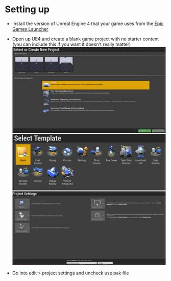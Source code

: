 # Setting up
- Install the version of Unreal Engine 4 that your game uses from the [Epic Games Launcher](https://www.unrealengine.com/en-US/download)
- Open up UE4 and create a blank game project with no starter content (you can include this if you want it doesn't really matter)
![](../../images/UE.png)
![](../../images/UE2.png)
![](../../images/UE3.png)

- Go into edit > project settings and uncheck use pak file